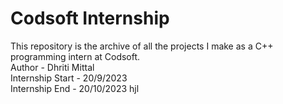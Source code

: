 # Codsoft Internship
This repository is the archive of all the projects I make as a C++ programming intern at Codsoft.
<br>
Author - Dhriti Mittal
<br>
Internship Start - 20/9/2023
<br>
Internship End - 20/10/2023
hjl